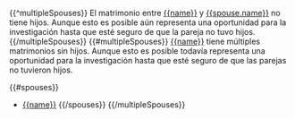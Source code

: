 {{^multipleSpouses}}
El matrimonio entre [{{name}}](https://familysearch.org/tree/person/{{pid}}/details)
y [{{spouse.name}}](https://familysearch.org/tree/#view=ancestor&person={{spouse.id}}) no tiene hijos. Aunque esto es posible aún representa una oportunidad para la investigación hasta que esté seguro de que la pareja no tuvo hijos.
{{/multipleSpouses}}
{{#multipleSpouses}}
[{{name}}](https://familysearch.org/tree/person/{{pid}}/details) tiene múltiples matrimonios sin hijos. Aunque esto es posible todavía representa una oportunidad para la investigación
hasta que esté seguro de que las parejas no tuvieron hijos.

{{#spouses}}
* [{{name}}](https://familysearch.org/tree/person/{{id}}/details)
{{/spouses}}
{{/multipleSpouses}}